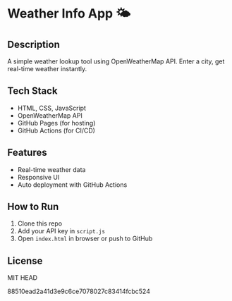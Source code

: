 # Weather Info App 🌤️

## Description
A simple weather lookup tool using OpenWeatherMap API. Enter a city, get real-time weather instantly.

## Tech Stack
- HTML, CSS, JavaScript
- OpenWeatherMap API
- GitHub Pages (for hosting)
- GitHub Actions (for CI/CD)

## Features
- Real-time weather data
- Responsive UI
- Auto deployment with GitHub Actions

## How to Run
1. Clone this repo
2. Add your API key in `script.js`
3. Open `index.html` in browser or push to GitHub

## License
MIT
HEAD


88510ead2a41d3e9c6ce7078027c83414fcbc524
